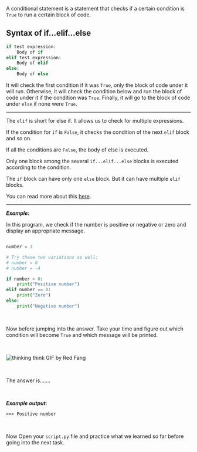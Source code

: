 ﻿
A conditional statement is a statement that checks if a certain condition is `True` to run a certain block of code.

## Syntax of if...elif...else

```python
if test expression:
    Body of if
elif test expression:
    Body of elif
else: 
    Body of else
```
It will check the first condition if it was  `True`, only the block of code under it will run. Otherwise, it will check the condition below and run the block of code under it if the condition was  `True`. Finally, it will go to the block of code under  `else`  if none were  `True`.

-----

The  `elif`  is short for else if. It allows us to check for multiple expressions.

If the condition for  `if`  is  `False`, it checks the condition of the next  `elif`  block and so on.

If all the conditions are  `False`, the body of else is executed.

Only one block among the several  `if...elif...else`  blocks is executed according to the condition.

The  `if`  block can have only one  `else`  block. But it can have multiple  `elif`  blocks.

You can read more about this [here](https://www.programiz.com/python-programming/if-elif-else).

---
***Example:***

In this program, we check if the number is positive or negative or zero and display an appropriate message.

```python

number = 3

# Try these two variations as well:
# number = 0
# number = -4

if number > 0:
    print("Positive number")
elif number == 0:
    print("Zero")
else:
    print("Negative number")
```

<br>

Now before jumping into the answer. Take your time and figure out which condition will become `True` and which message will be printed.

<br>

![thinking think GIF by Red Fang](https://media1.giphy.com/media/l3vRioHcAYTTZbXQA/giphy.gif?cid=ecf05e479162bd1ff634da3b63935a514c202f8249615693&rid=giphy.gif)


<br>

The answer is.......

<br>

***Example output:***
```
>>> Positive number
```

<br>

Now Open your ```script.py``` file and practice what we learned so far before going into the next task. 

